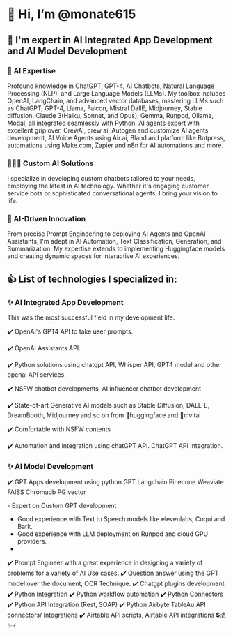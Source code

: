 <h1>👋 Hi, I’m @monate615</h1>
<h2>💪 I'm expert in AI Integrated App Development and AI Model Development</h2>
<h3>💎 AI Expertise</h3>
<p>Profound knowledge in ChatGPT, GPT-4, AI Chatbots, Natural Language Processing (NLP), and Large Language Models (LLMs). My toolbox includes OpenAI, LangChain, and advanced vector databases, mastering LLMs such as ChatGPT, GPT-4, Llama, Falcon, Mistral DallE, Midjourney, Stable diffusion, Claude 3(Haiku, Sonnet, and Opus), Gemma, Runpod, Ollama, Modal, all integrated seamlessly with Python. AI agents expert with excellent grip over, CrewAI, crew ai, Autogen and customize AI agents development, AI Voice Agents using Air.ai, Bland and platform like Botpress, automations using Make.com, Zapier and n8n for AI automations and more.</p>
<h3>👨🏼‍💻 Custom AI Solutions</h3>
<p>I specialize in developing custom chatbots tailored to your needs, employing the latest in AI technology. Whether it's engaging customer service bots or sophisticated conversational agents, I bring your vision to life.</p>
<h3>🦾 AI-Driven Innovation</h3>
<p>From precise Prompt Engineering to deploying AI Agents and OpenAI Assistants, I'm adept in AI Automation, Text Classification, Generation, and Summarization. My expertise extends to implementing Huggingface models and creating dynamic spaces for interactive AI experiences.</p>
<h2>👍 List of technologies I specialized in:</h2>
<h3>✨ AI Integrated App Development</h3>
This was the most successful field in my development life.
<p>✔️ OpenAI's GPT4 API to take user prompts.</p>
<p>✔️ OpenAI Assistants API.</p>
<p>✔️ Python solutions using chatgpt API, Whisper API, GPT4 model and other openai API services.</p>
<p>✔️ NSFW chatbot developments, AI influencer chatbot development</p>
<p>✔️ State-of-art Generative AI models such as Stable Diffusion, DALL-E, DreamBooth, Midjourney and so on from 💖huggingface and 💖civitai</p>
<p>✔️ Comfortable with NSFW contents</p>
<p>✔️ Automation and integration using chatGPT API. ChatGPT API Integration.</p>
<h3>✨ AI Model Development</h3>
<p>✔️ GPT Apps development using python GPT Langchain Pinecone Weaviate FAISS Chromadb PG vector</p>
- Expert on Custom GPT development


- Good experience with Text to Speech models like elevenlabs, Coqui and Bark.
- Good experience with LLM deployment on Runpod and cloud GPU providers.
- 
✔️ Prompt Engineer with a great experience in designing a variety of problems for a variety of AI Use cases.
✔️ Question answer using the GPT model over the document, OCR Technique.
✔️ Chatgpt plugins development
✔️ Python Integration
✔️ Python workflow automation
✔️ Python Connectors
✔️ Python API Integration (Rest, SOAP)
✔️ Python Airbyte TableAu API connectors/ Integrations
✔️ Airtable API scripts, Airtable API integrations
💲💰✨⚡
